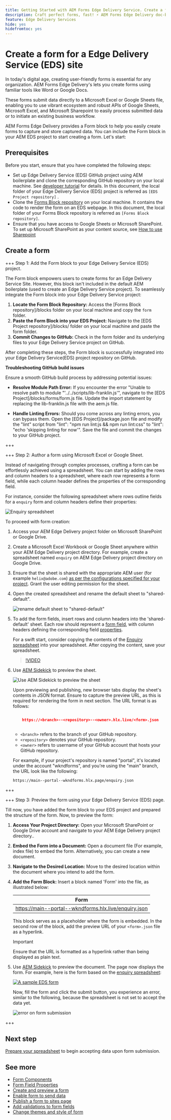 ```yaml
---
title: Getting Started with AEM Forms Edge Delivery Service. Create a form. 
description: Craft perfect forms, fast! ⚡ AEM Forms Edge Delivery doc-based authoring = blazing speed & SEO-friendly forms for happier users & search engines.
feature: Edge Delivery Services
hide: yes
hidefromtoc: yes
---
```


# Create a form for a Edge Delivery Service (EDS) site

In today's digital age, creating user-friendly forms is essential for any organization. AEM Forms Edge Delivery's lets you create forms using familiar tools like Word or Google Docs. 

These forms submit data directly to a Microsoft Excel or Google Sheets file, enabling you to use vibrant ecosystem and robust APIs of Google Sheets, Microsoft Excel, and Microsoft Sharepoint to easily process submitted data or to initiate an existing business workflow.

AEM Forms Edge Delivery provides a Form block to help you easily create forms to capture and store captured data. You can include the Form block in your AEM EDS project to start creating a form. Let's start: 


## Prerequisites

Before you start, ensure that you have completed the following steps:

* Set up Edge Delivery Service (EDS) GitHub project using AEM boilerplate and clone the corresponding GitHub repository on your local machine. See [developer tutorial](https://www.aem.live/developer/tutorial) for details. In this document, the local folder of your Edge Delivery Service (EDS) project is referred as `[EDS Project repository]` . 
* Clone the [Forms Block repository](https://github.com/adobe/afb) on your local machine. It contains the code to render the form on an EDS webpage. In this document, the local folder of your Forms Block repository is referred as `[Forms Block repository]`. 
* Ensure that you have access to Google Sheets or Microsoft SharePoint. To set up Microsoft SharePoint as your content source, see [How to use Sharepoint](https://www.aem.live/docs/setup-customer-sharepoint)



## Create a form

+++ Step 1: Add the Form block to your Edge Delivery Service (EDS) project.

The Form block empowers users to create forms for an Edge Delivery Service Site. However, this block isn't included in the default AEM boilerplate (used to create an Edge Delivery Service project). To seamlessly integrate the Form block into your Edge Delivery Service project:

1. **Locate the Form Block Repository:** Access the [Forms Block repository]/blocks folder on your local machine and copy the `form` folder.
1. **Paste the Form Block into your EDS Project:**
Navigate to the [EDS Project repository]/blocks/ folder on your local machine and paste the form folder.
1. **Commit Changes to GitHub:** Check in the form folder and its underlying files to your Edge Delivery Service project on GitHub.

After completing these steps, the Form block is successfully integrated into your Edge Delivery Service(EDS) project repository on GitHub. 
 

**Troubleshooting GitHub build issues**

Ensure a smooth GitHub build process by addressing potential issues:

* **Resolve Module Path Error:**
    If you encounter the error "Unable to resolve path to module "'../../scripts/lib-franklin.js'", navigate to the [EDS Project]/blocks/forms/form.js file. Update the import statement by replacing the lib-franklin.js file with the aem.js file.

* **Handle Linting Errors:**
    Should you come across any linting errors, you can bypass them. Open the [EDS Project]/package.json file and modify the "lint" script from "lint": "npm run lint:js && npm run lint:css" to "lint": "echo 'skipping linting for now'". Save the file and commit the changes to your GitHub project.

    

+++

+++ Step 2: Author a form using Microsoft Excel or Google Sheet.

Instead of navigating through complex processes, crafting a form can be effortlessly achieved using a spreadsheet. You can start by adding the rows and column headers to a spreadsheet, where each row represents a form field, while each column header defines the properties of the corresponding field.

For instance, consider the following spreadsheet where rows outline fields for a `enquiry` form and column headers define their properties:

![Enquiry spreadsheet](/help/edge/assets/enquiry-form-spreadsheet.png)

To proceed with form creation:

1. Access your AEM Edge Delivery project folder on Microsoft SharePoint or Google Drive. 

1. Create a Microsoft Excel Workbook or Google Sheet anywhere within your AEM Edge Delivery project directory. For example, create a spreadsheet named `enquiry` on AEM Edge Delivery project directory on Google Drive. 

1. Ensure that the sheet is shared with the appropriate AEM user (for example `helix@adobe.com`) [as per the configurations specified for your project](https://www.aem.live/docs/setup-customer-sharepoint). Grant the user editing permission for the sheet. 

1. Open the created spreadsheet and rename the default sheet to "shared-default". 

    ![rename default sheet to "shared-default"](/help/edge/assets/rename-sheet-to-shared-default.png)

1. To add the form fields, insert rows and column headers into the 'shared-default' sheet. Each row should represent a [form field](/help/edge/docs/forms/form-components.md), with column headers defining the corresponding field [properties](/help/edge/docs/forms/eds-form-field-properties).

    For a swift start, consider copying the contents of the [Enquiry spreadsheet](https://docs.google.com/spreadsheets/d/196lukD028RDK_evBelkOonPxC7w0l_IiJ-Yx3DvMfNk/edit#gid=0) into your spreadsheet. After copying the content, save your spreadsheet. 

    >[!VIDEO](https://video.tv.adobe.com/v/3427468?quality=12&learn=on)


1. Use [AEM Sidekick](https://www.aem.live/developer/tutorial#preview-and-publish-your-content) to preview the sheet. 

    ![Use AEM Sidekick to preview the sheet](/help/edge/assets/preview-form.png)

    Upon previewing and publishing, new browser tabs display the sheet's contents in JSON format. Ensure to capture the preview URL, as this is required for rendering the form in next section. The URL format is as follows:


    ```JSON

        https://<branch>--<repository>--<owner>.hlx.live/<form>.json
       
    ```

    * `<branch>` refers to the branch of your GitHub repository. 
    * `<repository>` denotes your GitHub repository. 
    * `<owner>` refers to username of your GitHub account that hosts your GitHub repository.

    For example, if your project's repository is named "portal", it's located under the account "wkndforms", and you're using the "main" branch, the URL look like the following:

    `https://main--portal--wkndforms.hlx.page/enquiry.json`


+++

+++ Step 3: Preview the form using your Edge Delivery Service (EDS) page.


Till now, you have added the form block to your EDS project and prepared the structure of the form. Now, to preview the form:

1. **Access Your Project Directory:** Open your Microsoft SharePoint or Google Drive account and navigate to your AEM Edge Delivery project directory..

1. **Embed the Form into a Document:** Open a document file (For example, index file) to embed the form. Alternatively, you can create a new document.

1. **Navigate to the Desired Location:** Move to the desired location within the document where you intend to add the form.

1. **Add the Form Block:** Insert a block named 'Form' into the file, as illustrated below:

    | Form  |
    |---|
    | [https://main--portal--wkndforms.hlx.live/enquiry.json ](https://main--portal--wkndforms.hlx.live/enquiry.json)  |

    This block serves as a placeholder where the form is embedded. In the second row of the block, add the preview URL of your `<form>.json` file as a hyperlink. 
    
     >[!IMPORTANT]
     >
     >
     > Ensure that the URL is formatted as a hyperlink rather than being displayed as plain text.


1. Use [AEM Sidekick](https://www.aem.live/developer/tutorial#preview-and-publish-your-content) to preview the document. The page now displays the form. For example, here is the form based on the [enquiry spreadsheet](https://docs.google.com/spreadsheets/d/196lukD028RDK_evBelkOonPxC7w0l_IiJ-Yx3DvMfNk/edit#gid=0): 


    [![A sample EDS form](/help/edge/assets/eds-form.png)](https://main--portal--wkndforms.hlx.live/)

    Now, fill the form and click the submit button, you experience an error, similar to the following, because the spreadsheet is not set to accept the data yet. 

    ![error on form submission](/help/edge/assets/form-error.png)

+++


## Next step

[Prepare your spreadsheet](/help/edge/docs/forms/submit-forms.md) to begin accepting data upon form submission.



## See more

* [Form Components](/help/edge/docs/forms/form-components.md)
* [Form Field Properties](/help/edge/docs/forms/eds-form-field-properties)
* [Create and preview a form](/help/edge/docs/forms/create-forms.md)
* [Enable form to send data](/help/edge/docs/forms/submit-forms.md)
* [Publish a form to sites page](/help/edge/docs/forms/publish-eds-forms.md)
* [Add validations to form fields](/help/edge/docs/forms/validate-forms.md)
* [Change themes and style of form](/help/edge/docs/forms/style-theme-forms.md)
